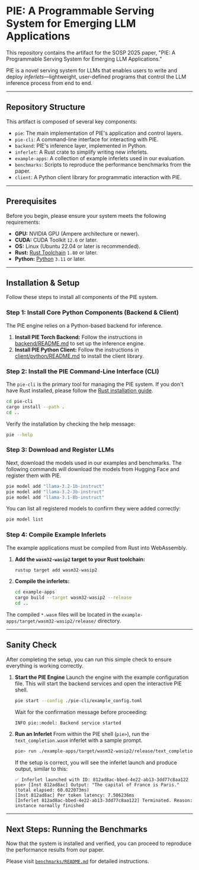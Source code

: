 # PIE: A Programmable Serving System for Emerging LLM Applications

This repository contains the artifact for the SOSP 2025 paper, "PIE: A Programmable Serving System for Emerging LLM Applications."

PIE is a novel serving system for LLMs that enables users to write and deploy *inferlets*—lightweight, user-defined programs that control the LLM inference process from end to end.

-----

## Repository Structure

This artifact is composed of several key components:

* `pie`: The main implementation of PIE's application and control layers.
* `pie-cli`: A command-line interface for interacting with PIE.
* `backend`: PIE's inference layer, implemented in Python.
* `inferlet`: A Rust crate to simplify writing new inferlets.
* `example-apps`: A collection of example inferlets used in our evaluation.
* `benchmarks`: Scripts to reproduce the performance benchmarks from the paper.
* `client`: A Python client library for programmatic interaction with PIE.

-----

## Prerequisites

Before you begin, please ensure your system meets the following requirements:

* **GPU:** NVIDIA GPU (Ampere architecture or newer).
* **CUDA:** CUDA Toolkit `12.6` or later.
* **OS:** Linux (Ubuntu 22.04 or later is recommended).
* **Rust:** [Rust Toolchain](https://www.rust-lang.org/tools/install) `1.80` or later.
* **Python:** [Python](https://www.python.org/downloads/) `3.11` or later.

-----

## Installation & Setup

Follow these steps to install all components of the PIE system.

### Step 1: Install Core Python Components (Backend & Client)

The PIE engine relies on a Python-based backend for inference.

1.  **Install PIE Torch Backend:** Follow the instructions in [backend/README.md](./backend/backend-python/README.md) to set up the inference engine.
2.  **Install PIE Python Client:** Follow the instructions in [client/python/README.md](client/python/README.md) to install the client library.

### Step 2: Install the PIE Command-Line Interface (CLI)

The `pie-cli` is the primary tool for managing the PIE system.
If you don't have Rust installed, please follow the [Rust installation guide](https://www.rust-lang.org/tools/install).

```bash
cd pie-cli
cargo install --path .
cd ..
```

Verify the installation by checking the help message:

```bash
pie --help
```

### Step 3: Download and Register LLMs

Next, download the models used in our examples and benchmarks. The following commands will download the models from Hugging Face and register them with PIE.

```bash
pie model add "llama-3.2-1b-instruct"
pie model add "llama-3.2-3b-instruct"
pie model add "llama-3.1-8b-instruct"
```

You can list all registered models to confirm they were added correctly:

```bash
pie model list
```

### Step 4: Compile Example Inferlets

The example applications must be compiled from Rust into WebAssembly.

1.  **Add the `wasm32-wasip2` target to your Rust toolchain:**
    ```bash
    rustup target add wasm32-wasip2
    ```
2.  **Compile the inferlets:**
    ```bash
    cd example-apps
    cargo build --target wasm32-wasip2 --release
    cd ..
    ```

The compiled `*.wasm` files will be located in the `example-apps/target/wasm32-wasip2/release/` directory.

-----

## Sanity Check

After completing the setup, you can run this simple check to ensure everything is working correctly.

1.  **Start the PIE Engine** Launch the engine with the example configuration file. This will start the backend services and open the interactive PIE shell.

    ```bash
    pie start --config ./pie-cli/example_config.toml
    ```

    Wait for the confirmation message before proceeding:

    ```
    INFO pie::model: Backend service started
    ```

2.  **Run an Inferlet** From within the PIE shell (`pie>`), run the `text_completion.wasm` inferlet with a sample prompt.

    ```bash
    pie> run ./example-apps/target/wasm32-wasip2/release/text_completion.wasm -- --prompt "What is the capital of France?" --max-tokens 256
    ```

    If the setup is correct, you will see the inferlet launch and produce output, similar to this:

    ```
    ✅ Inferlet launched with ID: 812ad8ac-bbed-4e22-ab13-3dd77c8aa122
    pie> [Inst 812ad8ac] Output: "The capital of France is Paris." (total elapsed: 60.022073ms)
    [Inst 812ad8ac] Per token latency: 7.506236ms
    [Inferlet 812ad8ac-bbed-4e22-ab13-3dd77c8aa122] Terminated. Reason: instance normally finished
    ```

-----

## Next Steps: Running the Benchmarks

Now that the system is installed and verified, you can proceed to reproduce the performance results from our paper.

Please visit [`benchmarks/README.md`](benchmarks/README.md) for detailed instructions.